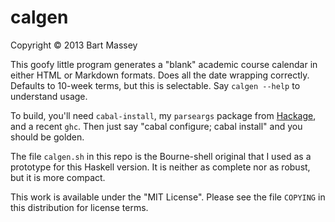# calgen
Copyright © 2013 Bart Massey

This goofy little program generates a "blank" academic
course calendar in either HTML or Markdown formats. Does all
the date wrapping correctly. Defaults to 10-week terms, but
this is selectable. Say `calgen --help` to understand usage.

To build, you'll need `cabal-install`, my `parseargs`
package from [Hackage](http://hackage.haskell.org), and a
recent `ghc`. Then just say "cabal configure; cabal install"
and you should be golden.

The file `calgen.sh` in this repo is the Bourne-shell
original that I used as a prototype for this Haskell
version. It is neither as complete nor as robust, but it is
more compact.

This work is available under the "MIT License". Please see
the file `COPYING` in this distribution for license terms.
